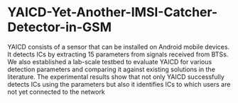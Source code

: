 # YAICD-Yet-Another-IMSI-Catcher-Detector-in-GSM
YAICD consists of a sensor that can be installed on Android mobile devices. It detects ICs by extracting 15 parameters from signals received from BTSs. We also established a lab-scale testbed to evaluate YAICD for various detection parameters and comparing it against existing solutions in the literature. The experimental results show that not only YAICD successfully detects ICs using the parameters but also it identifies ICs to which users are not yet connected to the network
